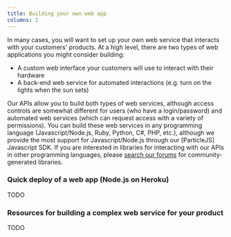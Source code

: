 ```yaml
---
title: Building your own web app
columns: 2
---
```


In many cases, you will want to set up your own web service that interacts with your customers' products. At a high level, there are two types of web applications you might consider building:

- A custom web interface your customers will use to interact with their hardware
- A back-end web service for automated interactions (e.g. turn on the lights when the sun sets)

Our APIs allow you to build both types of web services, although access controls are somewhat different for users (who have a login/password) and automated web services (which can request access with a variety of permissions). You can build these web services in any programming language (Javascript/Node.js, Ruby, Python, C#, PHP, etc.), although we provide the most support for Javascript/Node.js through our [ParticleJS] Javascript SDK. If you are interested in libraries for interacting with our APIs in other programming languages, please [search our forums](https://community.particle.io) for community-generated libraries.

### Quick deploy of a web app (Node.js on Heroku)

TODO

### Resources for building a complex web service for your product

TODO
